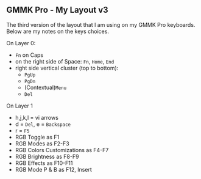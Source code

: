 ## GMMK Pro - My Layout v3

The third version of the layout that I am using on my GMMK Pro keyboards.<br/>
Below are my notes on the keys choices.

On Layer 0:
- `Fn` on Caps
- on the right side of Space: `Fn`, `Home`, `End`
- right side vertical cluster (top to bottom):
   - `PgUp`
   - `PgDn`
   - (Contextual)`Menu`
   - `Del`

On Layer 1 
- h,j,k,l = vi arrows
- d = `Del`, e = `Backspace`
- r = `F5`
- RGB Toggle as F1
- RGB Modes as F2-F3
- RGB Colors Customizations as F4-F7
- RGB Brightness as F8-F9
- RGB Effects as F10-F11
- RGB Mode P & B as F12, Insert

